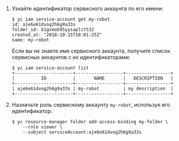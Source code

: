 1. Узнайте идентификатор сервисного аккаунта по его имени:
    ```
    $ yc iam service-account get my-robot
    id: aje6o61dvog2h6g9a33s
    folder_id: b1gvmob95yysaplct532
    created_at: "2018-10-15T18:01:25Z"
    name: my-robot
    ```

    Если вы не знаете имя сервисного аккаунта, получите список сервисных аккаунтов с их идентификаторами:

    ```
    $ yc iam service-account list
    +----------------------+------------------+-----------------+
    |          ID          |       NAME       |   DESCRIPTION   |
    +----------------------+------------------+-----------------+
    | aje6o61dvog2h6g9a33s | my-robot         | my description  |
    +----------------------+------------------+-----------------+
    ```

1. Назначьте роль сервисному аккаунту `my-robot`, используя его идентификатор:

    ```
    $ yc resource-manager folder add-access-binding my-folder \
        --role viewer \
        --subject serviceAccount:aje6o61dvog2h6g9a33s
    ```